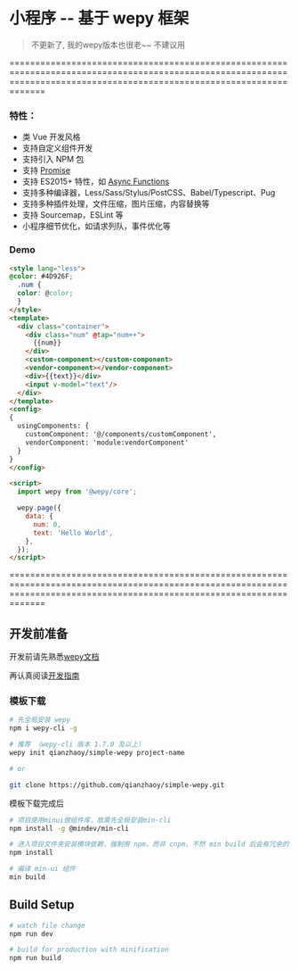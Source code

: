 # 小程序 -- 基于 wepy 框架

> 不更新了, 我的wepy版本也很老~~ 不建议用

=========================================================================================================================================================================
### 特性：

- 类 Vue 开发风格
- 支持自定义组件开发
- 支持引入 NPM 包
- 支持 [Promise](https://github.com/wepyjs/wepy/wiki/wepy%E9%A1%B9%E7%9B%AE%E4%B8%AD%E4%BD%BF%E7%94%A8Promise)
- 支持 ES2015+ 特性，如 [Async Functions](https://github.com/wepyjs/wepy/wiki/wepy%E9%A1%B9%E7%9B%AE%E4%B8%AD%E4%BD%BF%E7%94%A8async-await)
- 支持多种编译器，Less/Sass/Stylus/PostCSS、Babel/Typescript、Pug
- 支持多种插件处理，文件压缩，图片压缩，内容替换等
- 支持 Sourcemap，ESLint 等
- 小程序细节优化，如请求列队，事件优化等

### Demo

```html
<style lang="less">
@color: #4D926F;
  .num {
  color: @color;
  }
</style>
<template>
  <div class="container">
    <div class="num" @tap="num++">
      {{num}}
    </div>
    <custom-component></custom-component>
    <vendor-component></vendor-component>
    <div>{{text}}</div>
    <input v-model="text"/>
  </div>
</template>
<config>
{
  usingComponents: {
    customComponent: '@/components/customComponent',
    vendorComponent: 'module:vendorComponent'
  }
}
</config>

<script>
  import wepy from '@wepy/core';

  wepy.page({
    data: {
      num: 0,
      text: 'Hello World',
    },
  });
</script>
```

=========================================================================================================================================================================

## 开发前准备

开发前请先熟悉[wepy文档](https://tencent.github.io/wepy/document.html#/)

再认真阅读<a href="./CONTRIBUTING.md">开发指南</a>

### 模板下载

``` bash
# 先全局安装 wepy
npm i wepy-cli -g

# 推荐 （wepy-cli 版本 1.7.0 及以上）
wepy init qianzhaoy/simple-wepy project-name

# or

git clone https://github.com/qianzhaoy/simple-wepy.git
```

模板下载完成后

``` bash
# 项目使用minui做组件库，故需先全局安装min-cli
npm install -g @mindev/min-cli

# 进入项目文件夹安装模块依赖，强制用 npm，而非 cnpm，不然 min build 后会有冗余的依赖包产生
npm install

# 编译 min-ui 组件
min build
```

## Build Setup

``` bash
# watch file change
npm run dev

# build for production with minification
npm run build
```
